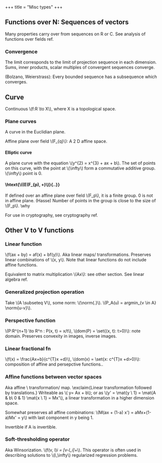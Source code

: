 +++
title = "Misc types"
+++


## Functions over N: Sequences of vectors
Many properties carry over from sequences on R or C. See analysis of functions over fields ref.

### Convergence
The limit corresponds to the limit of projection sequence in each dimension. Sums, inner products, scalar multiples of convergent sequences converge.

(Bolzano, Weierstrass): Every bounded sequence has a subsequence which converges.

## Curve
Continuous \\(f:R \to X\\), where X is a topological space.

### Plane curves
A curve in the Euclidian plane.

Affine plane over field \\(F_{q}\\): A 2 D affine space.

#### Elliptic curve
A plane curve with the equation \\(y^{2} = x^{3} + ax + b\\). The set of points on this curve, with the point at \\(\infty\\) form a commutative additive group. \\(\infty\\) point is 0.

#### \htext{\\((E(F_{p), +)\\)}{..}}
If defined over an affine plane over field \\(F_p\\), it is a finite group. 0 is not in affine plane. (Hasse) Number of points in the group is close to the size of \\(F_p\\). \why

For use in cryptography, see cryptography ref.

## Other V to V functions
### Linear function
\\(f(ax + by) = af(x) + bf(y)\\). Aka linear maps/ transformations. Preserves linear combinations of \\(x, y\\). Note that linear functions do not include affine functions.

Equivalent to matrix multiplication \\(Ax\\): see other section. See linear algebra ref.


### Generalized projection operation
Take \\(A \subseteq V\\), some norm: \\(\norm{.}\\). \\(P_A(u) = argmin_{v \in A} \norm{u-v}\\).

### Perspective function
\\(P:R^{n+1} \to  R^n : P(x, t) = x/t\\), \\(dom(P) = \set{(x, t): t>0}\\): note domain. Preserves convexity in images, inverse images.

### Linear fractional fn
\\(f(x) = \frac{Ax+b}{c^{T}x +d}\\), \\(dom(x) = \set{x: c^{T}x +d>0}\\): composition of affine and persepctive functions..

### Affine functions between vector spaces
Aka affine \\
transformation/ map. \exclaim{Linear transformation followed by translations.} Writeable as \\( y= Ax + b\\); or as \\(y' = \mat{y \\ 1} = \mat{A & b\\ 0  & 1} \mat{x \\ 1} = Mx'\\), a linear transformation in a higher dimension space.

Somewhat preserves all affine combinations: \\(M(ax + (1-a) x') = aMx+(1-a)Mx' = y\\) with last component in y being 1.

Invertible if A is invertible.

### Soft-thresholding operator
Aka Winsorization. \\(f(v, l)_i = [v-l_i]_+\\). This operator is often used in describing solutions to \\(l_\infty\\) regularized regression problems.
